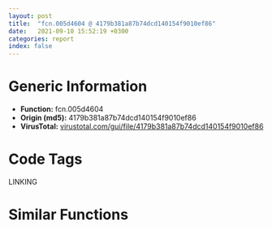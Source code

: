 ```yaml
---
layout: post
title:  "fcn.005d4604 @ 4179b381a87b74dcd140154f9010ef86"
date:   2021-09-10 15:52:19 +0300
categories: report
index: false
---
```


# Generic Information
- **Function:** fcn.005d4604
- **Origin (md5):** 4179b381a87b74dcd140154f9010ef86
- **VirusTotal:** [virustotal.com/gui/file/4179b381a87b74dcd140154f9010ef86][virustotal_ref]

# Code Tags
<span class="tag" id="LINKING">LINKING</span>


# Similar Functions
<script type="text/javascript" src="https://www.gstatic.com/charts/loader.js"></script>
<script type="text/javascript">

    google.charts.load('current', {'packages':['corechart']});
    google.charts.setOnLoadCallback(drawChart);

    function drawChart() {
    var data = new google.visualization.DataTable();
        data.addColumn('number', 'X');
        data.addColumn('number', 'Y');
        data.addColumn({type: 'string', role: 'tooltip', 'p': {'html': true}});
        data.addColumn({'type': 'string', 'role': 'style'});
        
        data.addRows([
    [-50.67185592651367, -210.64117431640625, '<b><a href="/report/fcn.005d4604@4179b381a87b74dcd140154f9010ef86">fcn.005d4604</a><br>@4179b381a87b74dcd140154f9010ef86</b><br><br>push ebx<br>xor ebx ebx<br>cmp dword[0x45ee6a4] ebx<br>push esi<br>push edi<br>jne 0x5d4653<br>push 0x5dd540<br>call dword[sym.imp.KERNEL32.dll_LoadLibraryA]<br>mov edi eax<br>cmp edi ebx<br>je 0x5d4689<br>mov esi dword[sym.imp.KERNEL32.dll_GetProcAddress]<br>push 0x5dd534<br>push edi<br>call esi<br>test eax eax<br>mov dword[0x45ee6a4] eax<br>je 0x5d4689<br>push 0x5dd524<br>push edi<br>call esi<br>push 0x5dd510<br>push edi<br>mov dword[0x45ee6a8] eax<br>call esi<br>mov dword[0x45ee6ac] eax<br>mov eax dword[0x45ee6a8]<br>test eax eax<br>je 0x5d4672<br>call eax<br>mov ebx eax<br>test ebx ebx<br>je 0x5d4672<br>mov eax dword[0x45ee6ac]<br>test eax eax<br>je 0x5d4672<br>push ebx<br>call eax<br>mov ebx eax<br>push dword[esp+0x18]<br>push dword[esp+0x18]<br>push dword[esp+0x18]<br>push ebx<br>call dword[0x45ee6a4]<br>pop edi<br>pop esi<br>pop ebx<br>ret<br>xor eax eax<br>jmp 0x5d4685<br>', 'point { fill-color: #e0440e; }'],
[-72.40149688720703, -152.89710998535156, '<b><a href="/report/fcn.004f8d94@ef3a0211d1ddb224667e2aa0d915337b">fcn.004f8d94</a><br>@ef3a0211d1ddb224667e2aa0d915337b</b><br><br>push ebx<br>xor ebx ebx<br>cmp dword[0x44fd4f4] ebx<br>push esi<br>push edi<br>jne 0x4f8de3<br>push 0x5044e8<br>call dword[sym.imp.KERNEL32.dll_LoadLibraryA]<br>mov edi eax<br>cmp edi ebx<br>je 0x4f8e19<br>mov esi dword[sym.imp.KERNEL32.dll_GetProcAddress]<br>push 0x5044dc<br>push edi<br>call esi<br>test eax eax<br>mov dword[0x44fd4f4] eax<br>je 0x4f8e19<br>push 0x5044cc<br>push edi<br>call esi<br>push 0x5044b8<br>push edi<br>mov dword[0x44fd4f8] eax<br>call esi<br>mov dword[0x44fd4fc] eax<br>mov eax dword[0x44fd4f8]<br>test eax eax<br>je 0x4f8e02<br>call eax<br>mov ebx eax<br>test ebx ebx<br>je 0x4f8e02<br>mov eax dword[0x44fd4fc]<br>test eax eax<br>je 0x4f8e02<br>push ebx<br>call eax<br>mov ebx eax<br>push dword[esp+0x18]<br>push dword[esp+0x18]<br>push dword[esp+0x18]<br>push ebx<br>call dword[0x44fd4f4]<br>pop edi<br>pop esi<br>pop ebx<br>ret<br>xor eax eax<br>jmp 0x4f8e15<br>', 'null'],
[-36.835323333740234, -186.1676788330078, '<b><a href="/report/fcn.00403f74@7dd153bad1771b9e8d5266a341ebf949">fcn.00403f74</a><br>@7dd153bad1771b9e8d5266a341ebf949</b><br><br>push ebx<br>xor ebx ebx<br>cmp dword[0x44d2358] ebx<br>push esi<br>push edi<br>jne 0x403fc3<br>push 0x414e70<br>call dword[sym.imp.KERNEL32.dll_LoadLibraryA]<br>mov edi eax<br>cmp edi ebx<br>je 0x403ff9<br>mov esi dword[sym.imp.KERNEL32.dll_GetProcAddress]<br>push 0x414e64<br>push edi<br>call esi<br>test eax eax<br>mov dword[0x44d2358] eax<br>je 0x403ff9<br>push 0x414e54<br>push edi<br>call esi<br>push 0x414e40<br>push edi<br>mov dword[0x44d235c] eax<br>call esi<br>mov dword[0x44d2360] eax<br>mov eax dword[0x44d235c]<br>test eax eax<br>je 0x403fe2<br>call eax<br>mov ebx eax<br>test ebx ebx<br>je 0x403fe2<br>mov eax dword[0x44d2360]<br>test eax eax<br>je 0x403fe2<br>push ebx<br>call eax<br>mov ebx eax<br>push dword[esp+0x18]<br>push dword[esp+0x18]<br>push dword[esp+0x18]<br>push ebx<br>call dword[0x44d2358]<br>pop edi<br>pop esi<br>pop ebx<br>ret<br>xor eax eax<br>jmp 0x403ff5<br>', 'null'],
[-68.59070587158203, -183.6536102294922, '<b><a href="/report/fcn.0065c184@bcba729302fe28f65deb2b102a06324a">fcn.0065c184</a><br>@bcba729302fe28f65deb2b102a06324a</b><br><br>push ebx<br>xor ebx ebx<br>cmp dword[0x4661bec] ebx<br>push esi<br>push edi<br>jne 0x65c1d3<br>push 0x66a5e0<br>call dword[sym.imp.KERNEL32.dll_LoadLibraryA]<br>mov edi eax<br>cmp edi ebx<br>je 0x65c209<br>mov esi dword[sym.imp.KERNEL32.dll_GetProcAddress]<br>push 0x66a5d4<br>push edi<br>call esi<br>test eax eax<br>mov dword[0x4661bec] eax<br>je 0x65c209<br>push 0x66a5c4<br>push edi<br>call esi<br>push 0x66a5b0<br>push edi<br>mov dword[0x4661bf0] eax<br>call esi<br>mov dword[0x4661bf4] eax<br>mov eax dword[0x4661bf0]<br>test eax eax<br>je 0x65c1f2<br>call eax<br>mov ebx eax<br>test ebx ebx<br>je 0x65c1f2<br>mov eax dword[0x4661bf4]<br>test eax eax<br>je 0x65c1f2<br>push ebx<br>call eax<br>mov ebx eax<br>push dword[esp+0x18]<br>push dword[esp+0x18]<br>push dword[esp+0x18]<br>push ebx<br>call dword[0x4661bec]<br>pop edi<br>pop esi<br>pop ebx<br>ret<br>xor eax eax<br>jmp 0x65c205<br>', 'null'],
[-78.69709014892578, -213.99545288085938, '<b><a href="/report/fcn.00599c74@140d3779c34998b2115004c062b02ca8">fcn.00599c74</a><br>@140d3779c34998b2115004c062b02ca8</b><br><br>push ebx<br>xor ebx ebx<br>cmp dword[0x4602940] ebx<br>push esi<br>push edi<br>jne 0x599cc3<br>push 0x5a8ee0<br>call dword[sym.imp.KERNEL32.dll_LoadLibraryA]<br>mov edi eax<br>cmp edi ebx<br>je 0x599cf9<br>mov esi dword[sym.imp.KERNEL32.dll_GetProcAddress]<br>push 0x5a8ed4<br>push edi<br>call esi<br>test eax eax<br>mov dword[0x4602940] eax<br>je 0x599cf9<br>push 0x5a8ec4<br>push edi<br>call esi<br>push 0x5a8eb0<br>push edi<br>mov dword[0x4602944] eax<br>call esi<br>mov dword[0x4602948] eax<br>mov eax dword[0x4602944]<br>test eax eax<br>je 0x599ce2<br>call eax<br>mov ebx eax<br>test ebx ebx<br>je 0x599ce2<br>mov eax dword[0x4602948]<br>test eax eax<br>je 0x599ce2<br>push ebx<br>call eax<br>mov ebx eax<br>push dword[esp+0x18]<br>push dword[esp+0x18]<br>push dword[esp+0x18]<br>push ebx<br>call dword[0x4602940]<br>pop edi<br>pop esi<br>pop ebx<br>ret<br>xor eax eax<br>jmp 0x599cf5<br>', 'null'],
[-45.12986755371094, -159.30906677246094, '<b><a href="/report/fcn.00403f74@8912a6bd1add3d8b86feb51a00252709">fcn.00403f74</a><br>@8912a6bd1add3d8b86feb51a00252709</b><br><br>push ebx<br>xor ebx ebx<br>cmp dword[0x448f8e0] ebx<br>push esi<br>push edi<br>jne 0x403fc3<br>push 0x410e00<br>call dword[sym.imp.KERNEL32.dll_LoadLibraryA]<br>mov edi eax<br>cmp edi ebx<br>je 0x403ff9<br>mov esi dword[sym.imp.KERNEL32.dll_GetProcAddress]<br>push 0x410df4<br>push edi<br>call esi<br>test eax eax<br>mov dword[0x448f8e0] eax<br>je 0x403ff9<br>push 0x410de4<br>push edi<br>call esi<br>push 0x410dd0<br>push edi<br>mov dword[0x448f8e4] eax<br>call esi<br>mov dword[0x448f8e8] eax<br>mov eax dword[0x448f8e4]<br>test eax eax<br>je 0x403fe2<br>call eax<br>mov ebx eax<br>test ebx ebx<br>je 0x403fe2<br>mov eax dword[0x448f8e8]<br>test eax eax<br>je 0x403fe2<br>push ebx<br>call eax<br>mov ebx eax<br>push dword[esp+0x18]<br>push dword[esp+0x18]<br>push dword[esp+0x18]<br>push ebx<br>call dword[0x448f8e0]<br>pop edi<br>pop esi<br>pop ebx<br>ret<br>xor eax eax<br>jmp 0x403ff5<br>', 'null'],
[-96.753173828125, -166.88230895996094, '<b><a href="/report/fcn.004f8d94@a9a3c47f5c08fef0f0f69b66c17916ac">fcn.004f8d94</a><br>@a9a3c47f5c08fef0f0f69b66c17916ac</b><br><br>push ebx<br>xor ebx ebx<br>cmp dword[0x44fd4f4] ebx<br>push esi<br>push edi<br>jne 0x4f8de3<br>push 0x5044e8<br>call dword[sym.imp.KERNEL32.dll_LoadLibraryA]<br>mov edi eax<br>cmp edi ebx<br>je 0x4f8e19<br>mov esi dword[sym.imp.KERNEL32.dll_GetProcAddress]<br>push 0x5044dc<br>push edi<br>call esi<br>test eax eax<br>mov dword[0x44fd4f4] eax<br>je 0x4f8e19<br>push 0x5044cc<br>push edi<br>call esi<br>push 0x5044b8<br>push edi<br>mov dword[0x44fd4f8] eax<br>call esi<br>mov dword[0x44fd4fc] eax<br>mov eax dword[0x44fd4f8]<br>test eax eax<br>je 0x4f8e02<br>call eax<br>mov ebx eax<br>test ebx ebx<br>je 0x4f8e02<br>mov eax dword[0x44fd4fc]<br>test eax eax<br>je 0x4f8e02<br>push ebx<br>call eax<br>mov ebx eax<br>push dword[esp+0x18]<br>push dword[esp+0x18]<br>push dword[esp+0x18]<br>push ebx<br>call dword[0x44fd4f4]<br>pop edi<br>pop esi<br>pop ebx<br>ret<br>xor eax eax<br>jmp 0x4f8e15<br>', 'null'],
[-99.29084777832031, -194.8553466796875, '<b><a href="/report/fcn.00403f74@cbc200f66cbffbddf5df52f7c0da283a">fcn.00403f74</a><br>@cbc200f66cbffbddf5df52f7c0da283a</b><br><br>push ebx<br>xor ebx ebx<br>cmp dword[0x445a850] ebx<br>push esi<br>push edi<br>jne 0x403fc3<br>push 0x40b500<br>call dword[sym.imp.KERNEL32.dll_LoadLibraryA]<br>mov edi eax<br>cmp edi ebx<br>je 0x403ff9<br>mov esi dword[sym.imp.KERNEL32.dll_GetProcAddress]<br>push 0x40b4f4<br>push edi<br>call esi<br>test eax eax<br>mov dword[0x445a850] eax<br>je 0x403ff9<br>push 0x40b4e4<br>push edi<br>call esi<br>push 0x40b4d0<br>push edi<br>mov dword[0x445a854] eax<br>call esi<br>mov dword[0x445a858] eax<br>mov eax dword[0x445a854]<br>test eax eax<br>je 0x403fe2<br>call eax<br>mov ebx eax<br>test ebx ebx<br>je 0x403fe2<br>mov eax dword[0x445a858]<br>test eax eax<br>je 0x403fe2<br>push ebx<br>call eax<br>mov ebx eax<br>push dword[esp+0x18]<br>push dword[esp+0x18]<br>push dword[esp+0x18]<br>push ebx<br>call dword[0x445a850]<br>pop edi<br>pop esi<br>pop ebx<br>ret<br>xor eax eax<br>jmp 0x403ff5<br>', 'null'],
[68.75739288330078, 99.27520751953125, '<b><a href="/report/fcn.00417233@3aa98225e51cbcae2d334c8b6b4ed9fd">fcn.00417233</a><br>@3aa98225e51cbcae2d334c8b6b4ed9fd</b><br><br>mov edi edi<br>push edi<br>push str.KERNEL32.DLL<br>call dword[sym.imp.KERNEL32.dll_GetModuleHandleW]<br>mov edi eax<br>test edi edi<br>jne 0x417250<br>call fcn.00416f80<br>xor eax eax<br>pop edi<br>ret<br>push esi<br>mov esi dword[sym.imp.KERNEL32.dll_GetProcAddress]<br>push str.FlsAlloc<br>push edi<br>call esi<br>push str.FlsGetValue<br>push edi<br>mov dword[0x477b58] eax<br>call esi<br>push str.FlsSetValue<br>push edi<br>mov dword[0x477b5c] eax<br>call esi<br>push str.FlsFree<br>push edi<br>mov dword[0x477b60] eax<br>call esi<br>cmp dword[0x477b58] 0<br>mov esi dword[sym.imp.KERNEL32.dll_TlsSetValue]<br>mov dword[0x477b64] eax<br>je 0x4172b0<br>cmp dword[0x477b5c] 0<br>je 0x4172b0<br>cmp dword[0x477b60] 0<br>je 0x4172b0<br>test eax eax<br>jne 0x4172d4<br>mov eax dword[sym.imp.KERNEL32.dll_TlsGetValue]<br>mov dword[0x477b5c] eax<br>mov eax dword[sym.imp.KERNEL32.dll_TlsFree]<br>mov dword[0x477b58] 0x416f43<br>mov dword[0x477b60] esi<br>mov dword[0x477b64] eax<br>call dword[sym.imp.KERNEL32.dll_TlsAlloc]<br>mov dword[0x475210] eax<br>cmp eax 0xffffffff<br>je 0x4173a9<br>push dword[0x477b5c]<br>push eax<br>call esi<br>test eax eax<br>je 0x4173a9<br>call fcn.004145cb<br>push dword[0x477b58]<br>mov esi dword[sym.imp.KERNEL32.dll_EncodePointer]<br>call esi<br>push dword[0x477b5c]<br>mov dword[0x477b58] eax<br>call esi<br>push dword[0x477b60]<br>mov dword[0x477b5c] eax<br>call esi<br>push dword[0x477b64]<br>mov dword[0x477b60] eax<br>call esi<br>mov dword[0x477b64] eax<br>call fcn.0041bbac<br>test eax eax<br>je 0x4173a4<br>mov edi dword[sym.imp.KERNEL32.dll_DecodePointer]<br>push 0x417104<br>push dword[0x477b58]<br>call edi<br>call eax<br>mov dword[0x47520c] eax<br>cmp eax 0xffffffff<br>je 0x4173a4<br>push 0x214<br>push 1<br>call fcn.00414457<br>mov esi eax<br>pop ecx<br>pop ecx<br>test esi esi<br>je 0x4173a4<br>push esi<br>push dword[0x47520c]<br>push dword[0x477b60]<br>call edi<br>call eax<br>test eax eax<br>je 0x4173a4<br>push 0<br>push esi<br>call fcn.00416fbd<br>pop ecx<br>pop ecx<br>call dword[sym.imp.KERNEL32.dll_GetCurrentThreadId]<br>or dword[esi+4] 0xffffffff<br>mov dword[esi] eax<br>xor eax eax<br>inc eax<br>jmp 0x4173ab<br>call fcn.00416f80<br>xor eax eax<br>pop esi<br>pop edi<br>ret<br>', 'null'],
[39.97327423095703, 99.08500671386719, '<b><a href="/report/fcn.00417ec1@20a93604f17ee6f3c2aa7b1f7a497fcf">fcn.00417ec1</a><br>@20a93604f17ee6f3c2aa7b1f7a497fcf</b><br><br>mov edi edi<br>push edi<br>push str.KERNEL32.DLL<br>call dword[sym.imp.KERNEL32.dll_GetModuleHandleW]<br>mov edi eax<br>test edi edi<br>jne 0x417ede<br>call fcn.00417c0e<br>xor eax eax<br>pop edi<br>ret<br>push esi<br>mov esi dword[sym.imp.KERNEL32.dll_GetProcAddress]<br>push str.FlsAlloc<br>push edi<br>call esi<br>push str.FlsGetValue<br>push edi<br>mov dword[0x484b78] eax<br>call esi<br>push str.FlsSetValue<br>push edi<br>mov dword[0x484b7c] eax<br>call esi<br>push str.FlsFree<br>push edi<br>mov dword[0x484b80] eax<br>call esi<br>cmp dword[0x484b78] 0<br>mov esi dword[sym.imp.KERNEL32.dll_TlsSetValue]<br>mov dword[0x484b84] eax<br>je 0x417f3e<br>cmp dword[0x484b7c] 0<br>je 0x417f3e<br>cmp dword[0x484b80] 0<br>je 0x417f3e<br>test eax eax<br>jne 0x417f62<br>mov eax dword[sym.imp.KERNEL32.dll_TlsGetValue]<br>mov dword[0x484b7c] eax<br>mov eax dword[sym.imp.KERNEL32.dll_TlsFree]<br>mov dword[0x484b78] 0x417bd1<br>mov dword[0x484b80] esi<br>mov dword[0x484b84] eax<br>call dword[sym.imp.KERNEL32.dll_TlsAlloc]<br>mov dword[0x482210] eax<br>cmp eax 0xffffffff<br>je 0x418037<br>push dword[0x484b7c]<br>push eax<br>call esi<br>test eax eax<br>je 0x418037<br>call fcn.004152bb<br>push dword[0x484b78]<br>mov esi dword[sym.imp.KERNEL32.dll_EncodePointer]<br>call esi<br>push dword[0x484b7c]<br>mov dword[0x484b78] eax<br>call esi<br>push dword[0x484b80]<br>mov dword[0x484b7c] eax<br>call esi<br>push dword[0x484b84]<br>mov dword[0x484b80] eax<br>call esi<br>mov dword[0x484b84] eax<br>call fcn.0041c83c<br>test eax eax<br>je 0x418032<br>mov edi dword[sym.imp.KERNEL32.dll_DecodePointer]<br>push 0x417d92<br>push dword[0x484b78]<br>call edi<br>call eax<br>mov dword[0x48220c] eax<br>cmp eax 0xffffffff<br>je 0x418032<br>push 0x214<br>push 1<br>call fcn.00415147<br>mov esi eax<br>pop ecx<br>pop ecx<br>test esi esi<br>je 0x418032<br>push esi<br>push dword[0x48220c]<br>push dword[0x484b80]<br>call edi<br>call eax<br>test eax eax<br>je 0x418032<br>push 0<br>push esi<br>call fcn.00417c4b<br>pop ecx<br>pop ecx<br>call dword[sym.imp.KERNEL32.dll_GetCurrentThreadId]<br>or dword[esi+4] 0xffffffff<br>mov dword[esi] eax<br>xor eax eax<br>inc eax<br>jmp 0x418039<br>call fcn.00417c0e<br>xor eax eax<br>pop esi<br>pop edi<br>ret<br>', 'null'],
[71.26043701171875, 43.2779426574707, '<b><a href="/report/fcn.00417233@b8b9cf6862b0d68d10750002e5baaf97">fcn.00417233</a><br>@b8b9cf6862b0d68d10750002e5baaf97</b><br><br>mov edi edi<br>push edi<br>push str.KERNEL32.DLL<br>call dword[sym.imp.KERNEL32.dll_GetModuleHandleW]<br>mov edi eax<br>test edi edi<br>jne 0x417250<br>call fcn.00416f80<br>xor eax eax<br>pop edi<br>ret<br>push esi<br>mov esi dword[sym.imp.KERNEL32.dll_GetProcAddress]<br>push str.FlsAlloc<br>push edi<br>call esi<br>push str.FlsGetValue<br>push edi<br>mov dword[0x477b58] eax<br>call esi<br>push str.FlsSetValue<br>push edi<br>mov dword[0x477b5c] eax<br>call esi<br>push str.FlsFree<br>push edi<br>mov dword[0x477b60] eax<br>call esi<br>cmp dword[0x477b58] 0<br>mov esi dword[sym.imp.KERNEL32.dll_TlsSetValue]<br>mov dword[0x477b64] eax<br>je 0x4172b0<br>cmp dword[0x477b5c] 0<br>je 0x4172b0<br>cmp dword[0x477b60] 0<br>je 0x4172b0<br>test eax eax<br>jne 0x4172d4<br>mov eax dword[sym.imp.KERNEL32.dll_TlsGetValue]<br>mov dword[0x477b5c] eax<br>mov eax dword[sym.imp.KERNEL32.dll_TlsFree]<br>mov dword[0x477b58] 0x416f43<br>mov dword[0x477b60] esi<br>mov dword[0x477b64] eax<br>call dword[sym.imp.KERNEL32.dll_TlsAlloc]<br>mov dword[0x475210] eax<br>cmp eax 0xffffffff<br>je 0x4173a9<br>push dword[0x477b5c]<br>push eax<br>call esi<br>test eax eax<br>je 0x4173a9<br>call fcn.004145cb<br>push dword[0x477b58]<br>mov esi dword[sym.imp.KERNEL32.dll_EncodePointer]<br>call esi<br>push dword[0x477b5c]<br>mov dword[0x477b58] eax<br>call esi<br>push dword[0x477b60]<br>mov dword[0x477b5c] eax<br>call esi<br>push dword[0x477b64]<br>mov dword[0x477b60] eax<br>call esi<br>mov dword[0x477b64] eax<br>call fcn.0041bbac<br>test eax eax<br>je 0x4173a4<br>mov edi dword[sym.imp.KERNEL32.dll_DecodePointer]<br>push 0x417104<br>push dword[0x477b58]<br>call edi<br>call eax<br>mov dword[0x47520c] eax<br>cmp eax 0xffffffff<br>je 0x4173a4<br>push 0x214<br>push 1<br>call fcn.00414457<br>mov esi eax<br>pop ecx<br>pop ecx<br>test esi esi<br>je 0x4173a4<br>push esi<br>push dword[0x47520c]<br>push dword[0x477b60]<br>call edi<br>call eax<br>test eax eax<br>je 0x4173a4<br>push 0<br>push esi<br>call fcn.00416fbd<br>pop ecx<br>pop ecx<br>call dword[sym.imp.KERNEL32.dll_GetCurrentThreadId]<br>or dword[esi+4] 0xffffffff<br>mov dword[esi] eax<br>xor eax eax<br>inc eax<br>jmp 0x4173ab<br>call fcn.00416f80<br>xor eax eax<br>pop esi<br>pop edi<br>ret<br>', 'null'],
[122.82788848876953, 86.47119903564453, '<b><a href="/report/fcn.005b15ac@b38ce64a273c3fc98fc78af14b8bdcc0">fcn.005b15ac</a><br>@b38ce64a273c3fc98fc78af14b8bdcc0</b><br><br>mov edi edi<br>push edi<br>push str.KERNEL32.DLL<br>call dword[sym.imp.KERNEL32.dll_GetModuleHandleW]<br>mov edi eax<br>test edi edi<br>jne 0x5b15c9<br>call fcn.005b12f9<br>xor eax eax<br>pop edi<br>ret<br>push esi<br>mov esi dword[sym.imp.KERNEL32.dll_GetProcAddress]<br>push str.FlsAlloc<br>push edi<br>call esi<br>push str.FlsGetValue<br>push edi<br>mov dword[0x45af0d8] eax<br>call esi<br>push str.FlsSetValue<br>push edi<br>mov dword[0x45af0dc] eax<br>call esi<br>push str.FlsFree<br>push edi<br>mov dword[0x45af0e0] eax<br>call esi<br>cmp dword[0x45af0d8] 0<br>mov esi dword[sym.imp.KERNEL32.dll_TlsSetValue]<br>mov dword[0x45af0e4] eax<br>je 0x5b1629<br>cmp dword[0x45af0dc] 0<br>je 0x5b1629<br>cmp dword[0x45af0e0] 0<br>je 0x5b1629<br>test eax eax<br>jne 0x5b164d<br>mov eax dword[sym.imp.KERNEL32.dll_TlsGetValue]<br>mov dword[0x45af0dc] eax<br>mov eax dword[sym.imp.KERNEL32.dll_TlsFree]<br>mov dword[0x45af0d8] 0x5b12bc<br>mov dword[0x45af0e0] esi<br>mov dword[0x45af0e4] eax<br>call dword[sym.imp.KERNEL32.dll_TlsAlloc]<br>mov dword[0x5bd0f4] eax<br>cmp eax 0xffffffff<br>je 0x5b1722<br>push dword[0x45af0dc]<br>push eax<br>call esi<br>test eax eax<br>je 0x5b1722<br>call fcn.005b060d<br>push dword[0x45af0d8]<br>mov esi dword[sym.imp.KERNEL32.dll_EncodePointer]<br>call esi<br>push dword[0x45af0dc]<br>mov dword[0x45af0d8] eax<br>call esi<br>push dword[0x45af0e0]<br>mov dword[0x45af0dc] eax<br>call esi<br>push dword[0x45af0e4]<br>mov dword[0x45af0e0] eax<br>call esi<br>mov dword[0x45af0e4] eax<br>call fcn.005b1a24<br>test eax eax<br>je 0x5b171d<br>mov edi dword[sym.imp.KERNEL32.dll_DecodePointer]<br>push 0x5b147d<br>push dword[0x45af0d8]<br>call edi<br>call eax<br>mov dword[0x5bd0f0] eax<br>cmp eax 0xffffffff<br>je 0x5b171d<br>push 0x214<br>push 1<br>call fcn.005b2f89<br>mov esi eax<br>pop ecx<br>pop ecx<br>test esi esi<br>je 0x5b171d<br>push esi<br>push dword[0x5bd0f0]<br>push dword[0x45af0e0]<br>call edi<br>call eax<br>test eax eax<br>je 0x5b171d<br>push 0<br>push esi<br>call fcn.005b1336<br>pop ecx<br>pop ecx<br>call dword[sym.imp.KERNEL32.dll_GetCurrentThreadId]<br>or dword[esi+4] 0xffffffff<br>mov dword[esi] eax<br>xor eax eax<br>inc eax<br>jmp 0x5b1724<br>call fcn.005b12f9<br>xor eax eax<br>pop esi<br>pop edi<br>ret<br>', 'null'],
[44.44773483276367, 67.21664428710938, '<b><a href="/report/fcn.00417233@44a756939733df3681808b122b91651f">fcn.00417233</a><br>@44a756939733df3681808b122b91651f</b><br><br>mov edi edi<br>push edi<br>push str.KERNEL32.DLL<br>call dword[sym.imp.KERNEL32.dll_GetModuleHandleW]<br>mov edi eax<br>test edi edi<br>jne 0x417250<br>call fcn.00416f80<br>xor eax eax<br>pop edi<br>ret<br>push esi<br>mov esi dword[sym.imp.KERNEL32.dll_GetProcAddress]<br>push str.FlsAlloc<br>push edi<br>call esi<br>push str.FlsGetValue<br>push edi<br>mov dword[0x477b58] eax<br>call esi<br>push str.FlsSetValue<br>push edi<br>mov dword[0x477b5c] eax<br>call esi<br>push str.FlsFree<br>push edi<br>mov dword[0x477b60] eax<br>call esi<br>cmp dword[0x477b58] 0<br>mov esi dword[sym.imp.KERNEL32.dll_TlsSetValue]<br>mov dword[0x477b64] eax<br>je 0x4172b0<br>cmp dword[0x477b5c] 0<br>je 0x4172b0<br>cmp dword[0x477b60] 0<br>je 0x4172b0<br>test eax eax<br>jne 0x4172d4<br>mov eax dword[sym.imp.KERNEL32.dll_TlsGetValue]<br>mov dword[0x477b5c] eax<br>mov eax dword[sym.imp.KERNEL32.dll_TlsFree]<br>mov dword[0x477b58] 0x416f43<br>mov dword[0x477b60] esi<br>mov dword[0x477b64] eax<br>call dword[sym.imp.KERNEL32.dll_TlsAlloc]<br>mov dword[0x475210] eax<br>cmp eax 0xffffffff<br>je 0x4173a9<br>push dword[0x477b5c]<br>push eax<br>call esi<br>test eax eax<br>je 0x4173a9<br>call fcn.004145cb<br>push dword[0x477b58]<br>mov esi dword[sym.imp.KERNEL32.dll_EncodePointer]<br>call esi<br>push dword[0x477b5c]<br>mov dword[0x477b58] eax<br>call esi<br>push dword[0x477b60]<br>mov dword[0x477b5c] eax<br>call esi<br>push dword[0x477b64]<br>mov dword[0x477b60] eax<br>call esi<br>mov dword[0x477b64] eax<br>call fcn.0041bbac<br>test eax eax<br>je 0x4173a4<br>mov edi dword[sym.imp.KERNEL32.dll_DecodePointer]<br>push 0x417104<br>push dword[0x477b58]<br>call edi<br>call eax<br>mov dword[0x47520c] eax<br>cmp eax 0xffffffff<br>je 0x4173a4<br>push 0x214<br>push 1<br>call fcn.00414457<br>mov esi eax<br>pop ecx<br>pop ecx<br>test esi esi<br>je 0x4173a4<br>push esi<br>push dword[0x47520c]<br>push dword[0x477b60]<br>call edi<br>call eax<br>test eax eax<br>je 0x4173a4<br>push 0<br>push esi<br>call fcn.00416fbd<br>pop ecx<br>pop ecx<br>call dword[sym.imp.KERNEL32.dll_GetCurrentThreadId]<br>or dword[esi+4] 0xffffffff<br>mov dword[esi] eax<br>xor eax eax<br>inc eax<br>jmp 0x4173ab<br>call fcn.00416f80<br>xor eax eax<br>pop esi<br>pop edi<br>ret<br>', 'null'],
[73.23807525634766, 71.57965850830078, '<b><a href="/report/fcn.00417233@9571c7458fae91969aaed3955e433f49">fcn.00417233</a><br>@9571c7458fae91969aaed3955e433f49</b><br><br>mov edi edi<br>push edi<br>push str.KERNEL32.DLL<br>call dword[sym.imp.KERNEL32.dll_GetModuleHandleW]<br>mov edi eax<br>test edi edi<br>jne 0x417250<br>call fcn.00416f80<br>xor eax eax<br>pop edi<br>ret<br>push esi<br>mov esi dword[sym.imp.KERNEL32.dll_GetProcAddress]<br>push str.FlsAlloc<br>push edi<br>call esi<br>push str.FlsGetValue<br>push edi<br>mov dword[0x477b58] eax<br>call esi<br>push str.FlsSetValue<br>push edi<br>mov dword[0x477b5c] eax<br>call esi<br>push str.FlsFree<br>push edi<br>mov dword[0x477b60] eax<br>call esi<br>cmp dword[0x477b58] 0<br>mov esi dword[sym.imp.KERNEL32.dll_TlsSetValue]<br>mov dword[0x477b64] eax<br>je 0x4172b0<br>cmp dword[0x477b5c] 0<br>je 0x4172b0<br>cmp dword[0x477b60] 0<br>je 0x4172b0<br>test eax eax<br>jne 0x4172d4<br>mov eax dword[sym.imp.KERNEL32.dll_TlsGetValue]<br>mov dword[0x477b5c] eax<br>mov eax dword[sym.imp.KERNEL32.dll_TlsFree]<br>mov dword[0x477b58] 0x416f43<br>mov dword[0x477b60] esi<br>mov dword[0x477b64] eax<br>call dword[sym.imp.KERNEL32.dll_TlsAlloc]<br>mov dword[0x475210] eax<br>cmp eax 0xffffffff<br>je 0x4173a9<br>push dword[0x477b5c]<br>push eax<br>call esi<br>test eax eax<br>je 0x4173a9<br>call fcn.004145cb<br>push dword[0x477b58]<br>mov esi dword[sym.imp.KERNEL32.dll_EncodePointer]<br>call esi<br>push dword[0x477b5c]<br>mov dword[0x477b58] eax<br>call esi<br>push dword[0x477b60]<br>mov dword[0x477b5c] eax<br>call esi<br>push dword[0x477b64]<br>mov dword[0x477b60] eax<br>call esi<br>mov dword[0x477b64] eax<br>call fcn.0041bbac<br>test eax eax<br>je 0x4173a4<br>mov edi dword[sym.imp.KERNEL32.dll_DecodePointer]<br>push 0x417104<br>push dword[0x477b58]<br>call edi<br>call eax<br>mov dword[0x47520c] eax<br>cmp eax 0xffffffff<br>je 0x4173a4<br>push 0x214<br>push 1<br>call fcn.00414457<br>mov esi eax<br>pop ecx<br>pop ecx<br>test esi esi<br>je 0x4173a4<br>push esi<br>push dword[0x47520c]<br>push dword[0x477b60]<br>call edi<br>call eax<br>test eax eax<br>je 0x4173a4<br>push 0<br>push esi<br>call fcn.00416fbd<br>pop ecx<br>pop ecx<br>call dword[sym.imp.KERNEL32.dll_GetCurrentThreadId]<br>or dword[esi+4] 0xffffffff<br>mov dword[esi] eax<br>xor eax eax<br>inc eax<br>jmp 0x4173ab<br>call fcn.00416f80<br>xor eax eax<br>pop esi<br>pop edi<br>ret<br>', 'null'],
[102.48636627197266, 58.30180358886719, '<b><a href="/report/fcn.00417233@3d7f25d788af3e7f7707a736ac852465">fcn.00417233</a><br>@3d7f25d788af3e7f7707a736ac852465</b><br><br>mov edi edi<br>push edi<br>push str.KERNEL32.DLL<br>call dword[sym.imp.KERNEL32.dll_GetModuleHandleW]<br>mov edi eax<br>test edi edi<br>jne 0x417250<br>call fcn.00416f80<br>xor eax eax<br>pop edi<br>ret<br>push esi<br>mov esi dword[sym.imp.KERNEL32.dll_GetProcAddress]<br>push str.FlsAlloc<br>push edi<br>call esi<br>push str.FlsGetValue<br>push edi<br>mov dword[0x477b58] eax<br>call esi<br>push str.FlsSetValue<br>push edi<br>mov dword[0x477b5c] eax<br>call esi<br>push str.FlsFree<br>push edi<br>mov dword[0x477b60] eax<br>call esi<br>cmp dword[0x477b58] 0<br>mov esi dword[sym.imp.KERNEL32.dll_TlsSetValue]<br>mov dword[0x477b64] eax<br>je 0x4172b0<br>cmp dword[0x477b5c] 0<br>je 0x4172b0<br>cmp dword[0x477b60] 0<br>je 0x4172b0<br>test eax eax<br>jne 0x4172d4<br>mov eax dword[sym.imp.KERNEL32.dll_TlsGetValue]<br>mov dword[0x477b5c] eax<br>mov eax dword[sym.imp.KERNEL32.dll_TlsFree]<br>mov dword[0x477b58] 0x416f43<br>mov dword[0x477b60] esi<br>mov dword[0x477b64] eax<br>call dword[sym.imp.KERNEL32.dll_TlsAlloc]<br>mov dword[0x475210] eax<br>cmp eax 0xffffffff<br>je 0x4173a9<br>push dword[0x477b5c]<br>push eax<br>call esi<br>test eax eax<br>je 0x4173a9<br>call fcn.004145cb<br>push dword[0x477b58]<br>mov esi dword[sym.imp.KERNEL32.dll_EncodePointer]<br>call esi<br>push dword[0x477b5c]<br>mov dword[0x477b58] eax<br>call esi<br>push dword[0x477b60]<br>mov dword[0x477b5c] eax<br>call esi<br>push dword[0x477b64]<br>mov dword[0x477b60] eax<br>call esi<br>mov dword[0x477b64] eax<br>call fcn.0041bbac<br>test eax eax<br>je 0x4173a4<br>mov edi dword[sym.imp.KERNEL32.dll_DecodePointer]<br>push 0x417104<br>push dword[0x477b58]<br>call edi<br>call eax<br>mov dword[0x47520c] eax<br>cmp eax 0xffffffff<br>je 0x4173a4<br>push 0x214<br>push 1<br>call fcn.00414457<br>mov esi eax<br>pop ecx<br>pop ecx<br>test esi esi<br>je 0x4173a4<br>push esi<br>push dword[0x47520c]<br>push dword[0x477b60]<br>call edi<br>call eax<br>test eax eax<br>je 0x4173a4<br>push 0<br>push esi<br>call fcn.00416fbd<br>pop ecx<br>pop ecx<br>call dword[sym.imp.KERNEL32.dll_GetCurrentThreadId]<br>or dword[esi+4] 0xffffffff<br>mov dword[esi] eax<br>xor eax eax<br>inc eax<br>jmp 0x4173ab<br>call fcn.00416f80<br>xor eax eax<br>pop esi<br>pop edi<br>ret<br>', 'null'],
[94.76221466064453, 89.0277328491211, '<b><a href="/report/fcn.004f9d56@e2ba7f10eb234338a49853c34d7d9c56">fcn.004f9d56</a><br>@e2ba7f10eb234338a49853c34d7d9c56</b><br><br>mov edi edi<br>push edi<br>push 0x54a990<br>call dword[sym.imp.KERNEL32.dll_GetModuleHandleW]<br>mov edi eax<br>test edi edi<br>jne 0x4f9d73<br>call fcn.004f9a35<br>xor eax eax<br>pop edi<br>ret<br>push esi<br>mov esi dword[sym.imp.KERNEL32.dll_GetProcAddress]<br>push 0x54a9cc<br>push edi<br>call esi<br>push 0x54a9c0<br>push edi<br>mov dword[0x5643e4] eax<br>call esi<br>push 0x54a9b4<br>push edi<br>mov dword[0x5643e8] eax<br>call esi<br>push 0x54a9ac<br>push edi<br>mov dword[0x5643ec] eax<br>call esi<br>cmp dword[0x5643e4] 0<br>mov esi dword[sym.imp.KERNEL32.dll_TlsSetValue]<br>mov dword[0x5643f0] eax<br>je 0x4f9dd3<br>cmp dword[0x5643e8] 0<br>je 0x4f9dd3<br>cmp dword[0x5643ec] 0<br>je 0x4f9dd3<br>test eax eax<br>jne 0x4f9df7<br>mov eax dword[sym.imp.KERNEL32.dll_TlsGetValue]<br>mov dword[0x5643e8] eax<br>mov eax dword[sym.imp.KERNEL32.dll_TlsFree]<br>mov dword[0x5643e4] 0x4f99bb<br>mov dword[0x5643ec] esi<br>mov dword[0x5643f0] eax<br>call dword[sym.imp.KERNEL32.dll_TlsAlloc]<br>mov dword[0x55ca48] eax<br>cmp eax 0xffffffff<br>je 0x4f9ecc<br>push dword[0x5643e8]<br>push eax<br>call esi<br>test eax eax<br>je 0x4f9ecc<br>call fcn.004f7b53<br>push dword[0x5643e4]<br>mov esi dword[sym.imp.KERNEL32.dll_EncodePointer]<br>call esi<br>push dword[0x5643e8]<br>mov dword[0x5643e4] eax<br>call esi<br>push dword[0x5643ec]<br>mov dword[0x5643e8] eax<br>call esi<br>push dword[0x5643f0]<br>mov dword[0x5643ec] eax<br>call esi<br>mov dword[0x5643f0] eax<br>call fcn.004fbd0c<br>test eax eax<br>je 0x4f9ec7<br>mov edi dword[sym.imp.KERNEL32.dll_DecodePointer]<br>push fcn.004f9bb9<br>push dword[0x5643e4]<br>call edi<br>call eax<br>mov dword[0x55ca44] eax<br>cmp eax 0xffffffff<br>je 0x4f9ec7<br>push 0x214<br>push 1<br>call fcn.004f8b4a<br>mov esi eax<br>pop ecx<br>pop ecx<br>test esi esi<br>je 0x4f9ec7<br>push esi<br>push dword[0x55ca44]<br>push dword[0x5643ec]<br>call edi<br>call eax<br>test eax eax<br>je 0x4f9ec7<br>push 0<br>push esi<br>call fcn.004f9a72<br>pop ecx<br>pop ecx<br>call dword[sym.imp.KERNEL32.dll_GetCurrentThreadId]<br>or dword[esi+4] 0xffffffff<br>mov dword[esi] eax<br>xor eax eax<br>inc eax<br>jmp 0x4f9ece<br>call fcn.004f9a35<br>xor eax eax<br>pop esi<br>pop edi<br>ret<br>', 'null'],
[99.83744049072266, 117.82606506347656, '<b><a href="/report/fcn.00443a59@418e0921f3a9bd4f5bc0dcc59623b5a1">fcn.00443a59</a><br>@418e0921f3a9bd4f5bc0dcc59623b5a1</b><br><br>mov edi edi<br>push edi<br>push 0x4845b4<br>call dword[sym.imp.KERNEL32.dll_GetModuleHandleW]<br>mov edi eax<br>test edi edi<br>jne 0x443a76<br>call fcn.00443738<br>xor eax eax<br>pop edi<br>ret<br>push esi<br>mov esi dword[sym.imp.KERNEL32.dll_GetProcAddress]<br>push 0x4845f0<br>push edi<br>call esi<br>push 0x4845e4<br>push edi<br>mov dword[0x4b3234] eax<br>call esi<br>push 0x4845d8<br>push edi<br>mov dword[0x4b3238] eax<br>call esi<br>push 0x4845d0<br>push edi<br>mov dword[0x4b323c] eax<br>call esi<br>cmp dword[0x4b3234] 0<br>mov esi dword[sym.imp.KERNEL32.dll_TlsSetValue]<br>mov dword[0x4b3240] eax<br>je 0x443ad6<br>cmp dword[0x4b3238] 0<br>je 0x443ad6<br>cmp dword[0x4b323c] 0<br>je 0x443ad6<br>test eax eax<br>jne 0x443afa<br>mov eax dword[sym.imp.KERNEL32.dll_TlsGetValue]<br>mov dword[0x4b3238] eax<br>mov eax dword[sym.imp.KERNEL32.dll_TlsFree]<br>mov dword[0x4b3234] 0x4436be<br>mov dword[0x4b323c] esi<br>mov dword[0x4b3240] eax<br>call dword[sym.imp.KERNEL32.dll_TlsAlloc]<br>mov dword[0x4a8e58] eax<br>cmp eax 0xffffffff<br>je 0x443bcf<br>push dword[0x4b3238]<br>push eax<br>call esi<br>test eax eax<br>je 0x443bcf<br>call fcn.00440a7c<br>push dword[0x4b3234]<br>mov esi dword[sym.imp.KERNEL32.dll_EncodePointer]<br>call esi<br>push dword[0x4b3238]<br>mov dword[0x4b3234] eax<br>call esi<br>push dword[0x4b323c]<br>mov dword[0x4b3238] eax<br>call esi<br>push dword[0x4b3240]<br>mov dword[0x4b323c] eax<br>call esi<br>mov dword[0x4b3240] eax<br>call fcn.004417ec<br>test eax eax<br>je 0x443bca<br>mov edi dword[sym.imp.KERNEL32.dll_DecodePointer]<br>push fcn.004438bc<br>push dword[0x4b3234]<br>call edi<br>call eax<br>mov dword[0x4a8e54] eax<br>cmp eax 0xffffffff<br>je 0x443bca<br>push 0x214<br>push 1<br>call fcn.00441664<br>mov esi eax<br>pop ecx<br>pop ecx<br>test esi esi<br>je 0x443bca<br>push esi<br>push dword[0x4a8e54]<br>push dword[0x4b323c]<br>call edi<br>call eax<br>test eax eax<br>je 0x443bca<br>push 0<br>push esi<br>call fcn.00443775<br>pop ecx<br>pop ecx<br>call dword[sym.imp.KERNEL32.dll_GetCurrentThreadId]<br>or dword[esi+4] 0xffffffff<br>mov dword[esi] eax<br>xor eax eax<br>inc eax<br>jmp 0x443bd1<br>call fcn.00443738<br>xor eax eax<br>pop esi<br>pop edi<br>ret<br>', 'null'],
[66.32184600830078, 128.79022216796875, '<b><a href="/report/fcn.00490acb@4fe6510221c33bf023f6abed461fc13f">fcn.00490acb</a><br>@4fe6510221c33bf023f6abed461fc13f</b><br><br>mov edi edi<br>push edi<br>push 0x49eb6c<br>call dword[sym.imp.KERNEL32.dll_GetModuleHandleW]<br>mov edi eax<br>test edi edi<br>jne 0x490ae8<br>call fcn.00490818<br>xor eax eax<br>pop edi<br>ret<br>push esi<br>mov esi dword[sym.imp.KERNEL32.dll_GetProcAddress]<br>push str.FlsAlloc<br>push edi<br>call esi<br>push str.FlsGetValue<br>push edi<br>mov dword[0x4c4230] eax<br>call esi<br>push str.FlsSetValue<br>push edi<br>mov dword[0x4c4234] eax<br>call esi<br>push str.FlsFree<br>push edi<br>mov dword[0x4c4238] eax<br>call esi<br>cmp dword[0x4c4230] 0<br>mov esi dword[sym.imp.KERNEL32.dll_TlsSetValue]<br>mov dword[0x4c423c] eax<br>je 0x490b48<br>cmp dword[0x4c4234] 0<br>je 0x490b48<br>cmp dword[0x4c4238] 0<br>je 0x490b48<br>test eax eax<br>jne 0x490b6c<br>mov eax dword[sym.imp.KERNEL32.dll_TlsGetValue]<br>mov dword[0x4c4234] eax<br>mov eax dword[sym.imp.KERNEL32.dll_TlsFree]<br>mov dword[0x4c4230] 0x4907db<br>mov dword[0x4c4238] esi<br>mov dword[0x4c423c] eax<br>call dword[sym.imp.KERNEL32.dll_TlsAlloc]<br>mov dword[0x4c1a68] eax<br>cmp eax 0xffffffff<br>je 0x490c41<br>push dword[0x4c4234]<br>push eax<br>call esi<br>test eax eax<br>je 0x490c41<br>call fcn.0048cebd<br>push dword[0x4c4230]<br>mov esi dword[fcn.0048ca60]<br>call esi<br>push dword[0x4c4234]<br>mov dword[0x4c4230] eax<br>call esi<br>push dword[0x4c4238]<br>mov dword[0x4c4234] eax<br>call esi<br>push dword[0x4c423c]<br>mov dword[0x4c4238] eax<br>call esi<br>mov dword[0x4c423c] eax<br>call fcn.0049116e<br>test eax eax<br>je 0x490c3c<br>mov edi dword[fcn.0048ca64]<br>push 0x49099c<br>push dword[0x4c4230]<br>call edi<br>call eax<br>mov dword[0x4c1a64] eax<br>cmp eax 0xffffffff<br>je 0x490c3c<br>push 0x214<br>push 1<br>call fcn.0049281c<br>mov esi eax<br>pop ecx<br>pop ecx<br>test esi esi<br>je 0x490c3c<br>push esi<br>push dword[0x4c1a64]<br>push dword[0x4c4238]<br>call edi<br>call eax<br>test eax eax<br>je 0x490c3c<br>push 0<br>push esi<br>call fcn.00490855<br>pop ecx<br>pop ecx<br>call dword[sym.imp.KERNEL32.dll_GetCurrentThreadId]<br>or dword[esi+4] 0xffffffff<br>mov dword[esi] eax<br>xor eax eax<br>inc eax<br>jmp 0x490c43<br>call fcn.00490818<br>xor eax eax<br>pop esi<br>pop edi<br>ret<br>', 'null'],
[-176.128173828125, 18.805526733398438, '<b><a href="/report/fcn.004106f2@44a756939733df3681808b122b91651f">fcn.004106f2</a><br>@44a756939733df3681808b122b91651f</b><br><br>push 0xc<br>call dword[sym.imp.KERNEL32.dll_IsProcessorFeaturePresent]<br>test eax eax<br>jne 0x410705<br>inc eax<br>mov dword[0x477100] eax<br>ret<br>mov eax dword<br>push ebx<br>push esi<br>mov esi dword[eax+0x30]<br>add esi 0x34<br>mov eax dword[esi]<br>push edi<br>test eax eax<br>jne 0x410754<br>mov ebx dword[sym.imp.KERNEL32.dll_GetProcessHeap]<br>push 8<br>push eax<br>call ebx<br>push eax<br>call dword[sym.imp.KERNEL32.dll_HeapAlloc]<br>mov edi eax<br>xor eax eax<br>cmp edi eax<br>je 0x41075c<br>push eax<br>push edi<br>push esi<br>mov dword[edi] eax<br>mov dword[edi+4] eax<br>call dword[sym.imp.KERNEL32.dll_InterlockedCompareExchange]<br>test eax eax<br>je 0x410752<br>push edi<br>push 0<br>call ebx<br>push eax<br>call dword[sym.imp.KERNEL32.dll_HeapFree]<br>mov eax dword[esi]<br>mov dword[0x477100] eax<br>xor eax eax<br>inc eax<br>pop edi<br>pop esi<br>pop ebx<br>ret<br>', 'null'],
[-134.50418090820312, -9.366570472717285, '<b><a href="/report/fcn.004106f2@3d7f25d788af3e7f7707a736ac852465">fcn.004106f2</a><br>@3d7f25d788af3e7f7707a736ac852465</b><br><br>push 0xc<br>call dword[sym.imp.KERNEL32.dll_IsProcessorFeaturePresent]<br>test eax eax<br>jne 0x410705<br>inc eax<br>mov dword[0x477100] eax<br>ret<br>mov eax dword<br>push ebx<br>push esi<br>mov esi dword[eax+0x30]<br>add esi 0x34<br>mov eax dword[esi]<br>push edi<br>test eax eax<br>jne 0x410754<br>mov ebx dword[sym.imp.KERNEL32.dll_GetProcessHeap]<br>push 8<br>push eax<br>call ebx<br>push eax<br>call dword[sym.imp.KERNEL32.dll_HeapAlloc]<br>mov edi eax<br>xor eax eax<br>cmp edi eax<br>je 0x41075c<br>push eax<br>push edi<br>push esi<br>mov dword[edi] eax<br>mov dword[edi+4] eax<br>call dword[sym.imp.KERNEL32.dll_InterlockedCompareExchange]<br>test eax eax<br>je 0x410752<br>push edi<br>push 0<br>call ebx<br>push eax<br>call dword[sym.imp.KERNEL32.dll_HeapFree]<br>mov eax dword[esi]<br>mov dword[0x477100] eax<br>xor eax eax<br>inc eax<br>pop edi<br>pop esi<br>pop ebx<br>ret<br>', 'null'],
[-162.027099609375, -29.382030487060547, '<b><a href="/report/fcn.004106f2@b8b9cf6862b0d68d10750002e5baaf97">fcn.004106f2</a><br>@b8b9cf6862b0d68d10750002e5baaf97</b><br><br>push 0xc<br>call dword[sym.imp.KERNEL32.dll_IsProcessorFeaturePresent]<br>test eax eax<br>jne 0x410705<br>inc eax<br>mov dword[0x477100] eax<br>ret<br>mov eax dword<br>push ebx<br>push esi<br>mov esi dword[eax+0x30]<br>add esi 0x34<br>mov eax dword[esi]<br>push edi<br>test eax eax<br>jne 0x410754<br>mov ebx dword[sym.imp.KERNEL32.dll_GetProcessHeap]<br>push 8<br>push eax<br>call ebx<br>push eax<br>call dword[sym.imp.KERNEL32.dll_HeapAlloc]<br>mov edi eax<br>xor eax eax<br>cmp edi eax<br>je 0x41075c<br>push eax<br>push edi<br>push esi<br>mov dword[edi] eax<br>mov dword[edi+4] eax<br>call dword[sym.imp.KERNEL32.dll_InterlockedCompareExchange]<br>test eax eax<br>je 0x410752<br>push edi<br>push 0<br>call ebx<br>push eax<br>call dword[sym.imp.KERNEL32.dll_HeapFree]<br>mov eax dword[esi]<br>mov dword[0x477100] eax<br>xor eax eax<br>inc eax<br>pop edi<br>pop esi<br>pop ebx<br>ret<br>', 'null'],
[-144.40557861328125, 19.596681594848633, '<b><a href="/report/fcn.004106f2@9571c7458fae91969aaed3955e433f49">fcn.004106f2</a><br>@9571c7458fae91969aaed3955e433f49</b><br><br>push 0xc<br>call dword[sym.imp.KERNEL32.dll_IsProcessorFeaturePresent]<br>test eax eax<br>jne 0x410705<br>inc eax<br>mov dword[0x477100] eax<br>ret<br>mov eax dword<br>push ebx<br>push esi<br>mov esi dword[eax+0x30]<br>add esi 0x34<br>mov eax dword[esi]<br>push edi<br>test eax eax<br>jne 0x410754<br>mov ebx dword[sym.imp.KERNEL32.dll_GetProcessHeap]<br>push 8<br>push eax<br>call ebx<br>push eax<br>call dword[sym.imp.KERNEL32.dll_HeapAlloc]<br>mov edi eax<br>xor eax eax<br>cmp edi eax<br>je 0x41075c<br>push eax<br>push edi<br>push esi<br>mov dword[edi] eax<br>mov dword[edi+4] eax<br>call dword[sym.imp.KERNEL32.dll_InterlockedCompareExchange]<br>test eax eax<br>je 0x410752<br>push edi<br>push 0<br>call ebx<br>push eax<br>call dword[sym.imp.KERNEL32.dll_HeapFree]<br>mov eax dword[esi]<br>mov dword[0x477100] eax<br>xor eax eax<br>inc eax<br>pop edi<br>pop esi<br>pop ebx<br>ret<br>', 'null'],
[-160.2725372314453, -2.859023094177246, '<b><a href="/report/fcn.004113e8@20a93604f17ee6f3c2aa7b1f7a497fcf">fcn.004113e8</a><br>@20a93604f17ee6f3c2aa7b1f7a497fcf</b><br><br>push 0xc<br>call dword[sym.imp.KERNEL32.dll_IsProcessorFeaturePresent]<br>test eax eax<br>jne 0x4113fb<br>inc eax<br>mov dword[0x484120] eax<br>ret<br>mov eax dword<br>push ebx<br>push esi<br>mov esi dword[eax+0x30]<br>add esi 0x34<br>mov eax dword[esi]<br>push edi<br>test eax eax<br>jne 0x41144a<br>mov ebx dword[sym.imp.KERNEL32.dll_GetProcessHeap]<br>push 8<br>push eax<br>call ebx<br>push eax<br>call dword[sym.imp.KERNEL32.dll_HeapAlloc]<br>mov edi eax<br>xor eax eax<br>cmp edi eax<br>je 0x411452<br>push eax<br>push edi<br>push esi<br>mov dword[edi] eax<br>mov dword[edi+4] eax<br>call dword[sym.imp.KERNEL32.dll_InterlockedCompareExchange]<br>test eax eax<br>je 0x411448<br>push edi<br>push 0<br>call ebx<br>push eax<br>call dword[sym.imp.KERNEL32.dll_HeapFree]<br>mov eax dword[esi]<br>mov dword[0x484120] eax<br>xor eax eax<br>inc eax<br>pop edi<br>pop esi<br>pop ebx<br>ret<br>', 'null'],
[-186.53402709960938, -11.147984504699707, '<b><a href="/report/fcn.004106f2@3aa98225e51cbcae2d334c8b6b4ed9fd">fcn.004106f2</a><br>@3aa98225e51cbcae2d334c8b6b4ed9fd</b><br><br>push 0xc<br>call dword[sym.imp.KERNEL32.dll_IsProcessorFeaturePresent]<br>test eax eax<br>jne 0x410705<br>inc eax<br>mov dword[0x477100] eax<br>ret<br>mov eax dword<br>push ebx<br>push esi<br>mov esi dword[eax+0x30]<br>add esi 0x34<br>mov eax dword[esi]<br>push edi<br>test eax eax<br>jne 0x410754<br>mov ebx dword[sym.imp.KERNEL32.dll_GetProcessHeap]<br>push 8<br>push eax<br>call ebx<br>push eax<br>call dword[sym.imp.KERNEL32.dll_HeapAlloc]<br>mov edi eax<br>xor eax eax<br>cmp edi eax<br>je 0x41075c<br>push eax<br>push edi<br>push esi<br>mov dword[edi] eax<br>mov dword[edi+4] eax<br>call dword[sym.imp.KERNEL32.dll_InterlockedCompareExchange]<br>test eax eax<br>je 0x410752<br>push edi<br>push 0<br>call ebx<br>push eax<br>call dword[sym.imp.KERNEL32.dll_HeapFree]<br>mov eax dword[esi]<br>mov dword[0x477100] eax<br>xor eax eax<br>inc eax<br>pop edi<br>pop esi<br>pop ebx<br>ret<br>', 'null'],
[-102.1697769165039, -91.46475219726562, '<b><a href="/report/fcn.004ec868@9c2b894b84f59672d8be2e984066f76f">fcn.004ec868</a><br>@9c2b894b84f59672d8be2e984066f76f</b><br><br>mov eax dword[0x5e08d4]<br>push esi<br>test eax eax<br>jne 0x44e56d<br>push str.comctl32.dll<br>call dword[sym.imp.KERNEL32.dll_GetModuleHandleW]<br>test eax eax<br>je 0x44e57f<br>push 0x58d478<br>push eax<br>call dword[sym.imp.KERNEL32.dll_GetProcAddress]<br>mov esi eax<br>push esi<br>call dword[sym.imp.KERNEL32.dll_EncodePointer]<br>mov dword[0x5e08d4] eax<br>jmp 0x44e576<br>push eax<br>call dword[sym.imp.KERNEL32.dll_DecodePointer]<br>mov esi eax<br>test esi esi<br>je 0x44e57f<br>xor eax eax<br>inc eax<br>pop esi<br>ret<br>xor eax eax<br>pop esi<br>ret<br>jmp 0x44e538<br>', 'null'],
[-111.58245086669922, -49.16320037841797, '<b><a href="/report/fcn.0047b652@912f1d013a0d6151bc7a7cef6da1b2a0">fcn.0047b652</a><br>@912f1d013a0d6151bc7a7cef6da1b2a0</b><br><br>push 0xc<br>call sub.KERNEL32.dll_IsProcessorFeaturePresent<br>test eax eax<br>jne 0x47b664<br>inc eax<br>mov dword[0x4bd060] eax<br>ret<br>push esi<br>mov esi dword<br>add esi 0x34<br>push edi<br>mov eax dword[esi]<br>test eax eax<br>jne 0x47b6b1<br>push 8<br>push eax<br>call dword[sym.imp.KERNEL32.dll_GetProcessHeap]<br>push eax<br>call dword[sym.imp.KERNEL32.dll_HeapAlloc]<br>mov edi eax<br>test edi edi<br>je 0x47b6b9<br>push edi<br>call dword[sym.imp.KERNEL32.dll_InitializeSListHead]<br>mov ecx edi<br>xor eax eax<br>lock cmpxchg<br>test eax eax<br>je 0x47b6af<br>push edi<br>push 0<br>call dword[sym.imp.KERNEL32.dll_GetProcessHeap]<br>push eax<br>call dword[sym.imp.KERNEL32.dll_HeapFree]<br>mov eax dword[esi]<br>mov dword[0x4bd060] eax<br>xor eax eax<br>inc eax<br>pop edi<br>pop esi<br>ret<br>', 'null'],
[-130.0582275390625, -60.92021560668945, '<b><a href="/report/fcn.00605695@52d540e8e13e0f0bbb8946b2363a382d">fcn.00605695</a><br>@52d540e8e13e0f0bbb8946b2363a382d</b><br><br>push 0xc<br>call sub.KERNEL32.dll_IsProcessorFeaturePresent<br>test eax eax<br>jne 0x6056a7<br>inc eax<br>mov dword[0x6a07dc] eax<br>ret<br>push esi<br>mov esi dword<br>add esi 0x34<br>push edi<br>mov eax dword[esi]<br>test eax eax<br>jne 0x6056f4<br>push 8<br>push eax<br>call dword[sym.imp.KERNEL32.dll_GetProcessHeap]<br>push eax<br>call dword[sym.imp.KERNEL32.dll_HeapAlloc]<br>mov edi eax<br>test edi edi<br>je 0x6056fc<br>push edi<br>call dword[sym.imp.KERNEL32.dll_InitializeSListHead]<br>mov ecx edi<br>xor eax eax<br>lock cmpxchg<br>test eax eax<br>je 0x6056f2<br>push edi<br>push 0<br>call dword[sym.imp.KERNEL32.dll_GetProcessHeap]<br>push eax<br>call dword[sym.imp.KERNEL32.dll_HeapFree]<br>mov eax dword[esi]<br>mov dword[0x6a07dc] eax<br>xor eax eax<br>inc eax<br>pop edi<br>pop esi<br>ret<br>', 'null'],
[133.59063720703125, -24.743366241455078, '<b><a href="/report/fcn.004f6db7@ef3a0211d1ddb224667e2aa0d915337b">fcn.004f6db7</a><br>@ef3a0211d1ddb224667e2aa0d915337b</b><br><br>push esi<br>push edi<br>call dword[sym.imp.KERNEL32.dll_GetLastError]<br>push dword[0x50514c]<br>mov edi eax<br>call dword[sym.imp.KERNEL32.dll_TlsGetValue]<br>mov esi eax<br>test esi esi<br>jne 0x4f6e12<br>push 0x74<br>push 1<br>call fcn.004f7a05<br>mov esi eax<br>pop ecx<br>test esi esi<br>pop ecx<br>je 0x4f6e0a<br>push esi<br>push dword[0x50514c]<br>call dword[sym.imp.KERNEL32.dll_TlsSetValue]<br>test eax eax<br>je 0x4f6e0a<br>push esi<br>call fcn.004f6da4<br>pop ecx<br>call dword[sym.imp.KERNEL32.dll_GetCurrentThreadId]<br>or dword[esi+4] 0xffffffff<br>mov dword[esi] eax<br>jmp 0x4f6e12<br>push 0x10<br>call fcn.004f637f<br>pop ecx<br>push edi<br>call dword[sym.imp.KERNEL32.dll_SetLastError]<br>mov eax esi<br>pop edi<br>pop esi<br>ret<br>', 'null'],
[107.69832611083984, -51.83235168457031, '<b><a href="/report/fcn.00401a9c@7dd153bad1771b9e8d5266a341ebf949">fcn.00401a9c</a><br>@7dd153bad1771b9e8d5266a341ebf949</b><br><br>push esi<br>push edi<br>call dword[sym.imp.KERNEL32.dll_GetLastError]<br>push dword[0x412164]<br>mov edi eax<br>call dword[sym.imp.KERNEL32.dll_TlsGetValue]<br>mov esi eax<br>test esi esi<br>jne 0x401af7<br>push 0x74<br>push 1<br>call fcn.00402be5<br>mov esi eax<br>pop ecx<br>test esi esi<br>pop ecx<br>je 0x401aef<br>push esi<br>push dword[0x412164]<br>call dword[sym.imp.KERNEL32.dll_TlsSetValue]<br>test eax eax<br>je 0x401aef<br>push esi<br>call fcn.00401a89<br>pop ecx<br>call dword[sym.imp.KERNEL32.dll_GetCurrentThreadId]<br>or dword[esi+4] 0xffffffff<br>mov dword[esi] eax<br>jmp 0x401af7<br>push 0x10<br>call fcn.00401108<br>pop ecx<br>push edi<br>call dword[sym.imp.KERNEL32.dll_SetLastError]<br>mov eax esi<br>pop edi<br>pop esi<br>ret<br>', 'null'],
[107.74526977539062, -26.162399291992188, '<b><a href="/report/fcn.0065a19f@bcba729302fe28f65deb2b102a06324a">fcn.0065a19f</a><br>@bcba729302fe28f65deb2b102a06324a</b><br><br>push esi<br>push edi<br>call dword[sym.imp.KERNEL32.dll_GetLastError]<br>push dword[0x66c13c]<br>mov edi eax<br>call dword[sym.imp.KERNEL32.dll_TlsGetValue]<br>mov esi eax<br>test esi esi<br>jne 0x65a1fa<br>push 0x74<br>push 1<br>call fcn.0065adf5<br>mov esi eax<br>pop ecx<br>test esi esi<br>pop ecx<br>je 0x65a1f2<br>push esi<br>push dword[0x66c13c]<br>call dword[sym.imp.KERNEL32.dll_TlsSetValue]<br>test eax eax<br>je 0x65a1f2<br>push esi<br>call fcn.0065a18c<br>pop ecx<br>call dword[sym.imp.KERNEL32.dll_GetCurrentThreadId]<br>or dword[esi+4] 0xffffffff<br>mov dword[esi] eax<br>jmp 0x65a1fa<br>push 0x10<br>call fcn.00659767<br>pop ecx<br>push edi<br>call dword[sym.imp.KERNEL32.dll_SetLastError]<br>mov eax esi<br>pop edi<br>pop esi<br>ret<br>', 'null'],
[133.5350799560547, -50.50675964355469, '<b><a href="/report/fcn.00401a9c@8912a6bd1add3d8b86feb51a00252709">fcn.00401a9c</a><br>@8912a6bd1add3d8b86feb51a00252709</b><br><br>push esi<br>push edi<br>call dword[sym.imp.KERNEL32.dll_GetLastError]<br>push dword[0x40e0fc]<br>mov edi eax<br>call dword[sym.imp.KERNEL32.dll_TlsGetValue]<br>mov esi eax<br>test esi esi<br>jne 0x401af7<br>push 0x74<br>push 1<br>call fcn.00402be5<br>mov esi eax<br>pop ecx<br>test esi esi<br>pop ecx<br>je 0x401aef<br>push esi<br>push dword[0x40e0fc]<br>call dword[sym.imp.KERNEL32.dll_TlsSetValue]<br>test eax eax<br>je 0x401aef<br>push esi<br>call fcn.00401a89<br>pop ecx<br>call dword[sym.imp.KERNEL32.dll_GetCurrentThreadId]<br>or dword[esi+4] 0xffffffff<br>mov dword[esi] eax<br>jmp 0x401af7<br>push 0x10<br>call fcn.00401108<br>pop ecx<br>push edi<br>call dword[sym.imp.KERNEL32.dll_SetLastError]<br>mov eax esi<br>pop edi<br>pop esi<br>ret<br>', 'null'],

        ]);

    var options = {
        title: 'Similarity Plot',
        legend: 'none',
        colors: ['#dedbd9', '#e6693e', '#ec8f6e', '#f3b49f', '#f6c7b6'],
        tooltip: {isHtml: true, trigger: 'both'},
        explorer: {
        actions: ["dragToZoom", "rightClickToReset"],
        },
        chartArea: {
        width: '80%',
        height: '80%'
        },
        width: '100%',
        height: '100%'
    };

    var chart = new google.visualization.ScatterChart(document.getElementById('chart_div'));

    chart.draw(data, options);
    }
    
</script>

<div id="chart_div" style="width: 100%px; height: 100%;"></div>

# Disassembled Code
{% highlight nasm %}

push ebx
xor ebx ebx
cmp dword[0x45ee6a4] ebx
push esi
push edi
jne 0x5d4653
push 0x5dd540
call dword[sym.imp.KERNEL32.dll_LoadLibraryA]
mov edi eax
cmp edi ebx
je 0x5d4689
mov esi dword[sym.imp.KERNEL32.dll_GetProcAddress]
push 0x5dd534
push edi
call esi
test eax eax
mov dword[0x45ee6a4] eax
je 0x5d4689
push 0x5dd524
push edi
call esi
push 0x5dd510
push edi
mov dword[0x45ee6a8] eax
call esi
mov dword[0x45ee6ac] eax
mov eax dword[0x45ee6a8]
test eax eax
je 0x5d4672
call eax
mov ebx eax
test ebx ebx
je 0x5d4672
mov eax dword[0x45ee6ac]
test eax eax
je 0x5d4672
push ebx
call eax
mov ebx eax
push dword[esp+0x18]
push dword[esp+0x18]
push dword[esp+0x18]
push ebx
call dword[0x45ee6a4]
pop edi
pop esi
pop ebx
ret
xor eax eax
jmp 0x5d4685

{% endhighlight %}

[virustotal_ref]: https://www.virustotal.com/gui/file/4179b381a87b74dcd140154f9010ef86